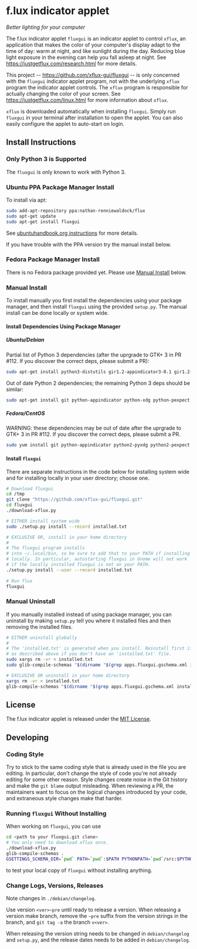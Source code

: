f.lux indicator applet
======================
_Better lighting for your computer_

The f.lux indicator applet `fluxgui` is an indicator applet to control
`xflux`, an application that makes the color of your computer's
display adapt to the time of day: warm at night, and like sunlight
during the day. Reducing blue light exposure in the evening can help
you fall asleep at night. See https://justgetflux.com/research.html
for more details.

This project -- https://github.com/xflux-gui/fluxgui -- is only
concerned with the `fluxgui` indicator applet program, not with the
underlying `xflux` program the indicator applet controls. The `xflux`
program is responsible for actually changing the color of your
screen. See https://justgetflux.com/linux.html for more information
about `xflux`.

`xflux` is downloaded automatically when installing `fluxgui`. Simply
run `fluxgui` in your terminal after installation to open the applet.
You can also easily configure the applet to auto-start on login.

Install Instructions
--------------------

### Only Python 3 is Supported

The `fluxgui` is only known to work with Python 3.

### Ubuntu PPA Package Manager Install

To install via apt:

```bash
sudo add-apt-repository ppa:nathan-renniewaldock/flux
sudo apt-get update
sudo apt-get install fluxgui
```

See [ubuntuhandbook.org instructions](http://ubuntuhandbook.org/index.php/2016/03/install-f-lux-in-ubuntu-16-04/) for more details.

If you have trouble with the PPA version try the manual install below.

### Fedora Package Manager Install

There is no Fedora package provided yet. Please use [Manual Install](#manual-install) below.

### Manual Install

To install manually you first install the dependencies using your package manager, and then install `fluxgui` using the provided `setup.py`. The manual install can be done locally or system wide.

#### Install Dependencies Using Package Manager

##### Ubuntu/Debian

Partial list of Python 3 dependencies (after the uprgrade to GTK+ 3 in PR #112. If you discover the correct deps, please submit a PR):

```bash
sudo apt-get install python3-distutils gir1.2-appindicator3-0.1 gir1.2-gtk-3.0
```

Out of date Python 2 dependencies; the remaining Python 3 deps should be similar:

```bash
sudo apt-get install git python-appindicator python-xdg python-pexpect python-gconf python-gtk2 python-glade2 libxxf86vm1  libcanberra-gtk-module
```

##### Fedora/CentOS

WARNING: these dependencies may be out of date after the uprgrade to GTK+ 3 in PR #112. If you discover the correct deps, please submit a PR.

```bash
sudo yum install git python-appindicator python2-pyxdg python2-pexpect gnome-python2-gconf pygtk2 pygtk2-libglade
```

#### Install `fluxgui`

There are separate instructions in the code below for installing system wide and for installing locally in your user directory; choose one.

```bash
# Download fluxgui
cd /tmp
git clone "https://github.com/xflux-gui/fluxgui.git"
cd fluxgui
./download-xflux.py

# EITHER install system wide
sudo ./setup.py install --record installed.txt

# EXCLUSIVE OR, install in your home directory
#
# The fluxgui program installs
# into ~/.local/bin, so be sure to add that to your PATH if installing
# locally. In particular, autostarting fluxgui in Gnome will not work
# if the locally installed fluxgui is not on your PATH.
./setup.py install --user --record installed.txt
       
# Run flux
fluxgui
```

### Manual Uninstall

If you manually installed instead of using package manager, you can uninstall
by making `setup.py` tell you where it installed files and then
removing the installed files.

```bash
# EITHER uninstall globally
#
# The 'installed.txt' is generated when you install. Reinstall first if you
# as described above if you don't have an 'installed.txt' file.
sudo xargs rm -vr < installed.txt
sudo glib-compile-schemas "$(dirname "$(grep apps.fluxgui.gschema.xml installed.txt)")"

# EXCLUSIVE OR uninstall in your home directory
xargs rm -vr < installed.txt
glib-compile-schemas "$(dirname "$(grep apps.fluxgui.gschema.xml installed.txt)")"
```

License
-------

The f.lux indicator applet is released under the [MIT License](https://github.com/xflux-gui/fluxgui/blob/master/LICENSE).

Developing
----------

### Coding Style

Try to stick to the same coding style that is already used in the file you are editing.
In particular, don't change the style of code you're not already editing for some other
reason. Style changes create noise in the Git history and make the `git blame` output
misleading. When reviewing a PR, the maintainers want to focus on the logical changes
introduced by your code, and extraneous style changes make that harder.

### Running `fluxgui` Without Installing

When working on `fluxgui`, you can use
```bash
cd <path to your fluxgui.git clone>
# You only need to download xflux once.
./download-xflux.py
glib-compile-schemas .
GSETTINGS_SCHEMA_DIR=`pwd` PATH=`pwd`:$PATH PYTHONPATH=`pwd`/src:$PYTHONPATH ./fluxgui
```
to test your local copy of `fluxgui` without installing anything.

### Change Logs, Versions, Releases

Note changes in `./debian/changelog`.

Use version `<ver>~pre` until ready to release a version. When
releasing a version make branch, remove the `~pre` suffix from the
version strings in the branch, and `git tag -a` the branch `v<ver>`.

When releasing the version string needs to be changed in
`debian/changelog` and `setup.py`, and the release dates needs to be
added in `debian/changelog`.
